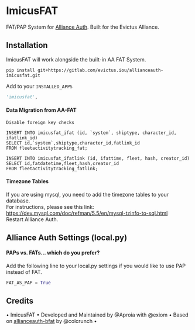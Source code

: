 # ImicusFAT

FAT/PAP System for [Alliance Auth](https://gitlab.com/allianceauth/allianceauth). Built for the Evictus Alliance. 


## Installation

ImicusFAT will work alongside the built-in AA FAT System.

`pip install git+https://gitlab.com/evictus.iou/allianceauth-imicusfat.git`

Add to your `INSTALLED_APPS`
```py
'imicusfat',
```
#### Data Migration from AA-FAT
```
Disable foreign key checks

INSERT INTO imicusfat_ifat (id, `system`, shiptype, character_id, ifatlink_id)
SELECT id,`system`,shiptype,character_id,fatlink_id
FROM fleetactivitytracking_fat;

INSERT INTO imicusfat_ifatlink (id, ifattime, fleet, hash, creator_id)
SELECT id,fatdatetime,fleet,hash,creator_id 
FROM fleetactivitytracking_fatlink;
```


#### Timezone Tables
If you are using mysql, you need to add the timezone tables to your database.<br>
For instructions, please see this link: https://dev.mysql.com/doc/refman/5.5/en/mysql-tzinfo-to-sql.html <br>
Restart Alliance Auth.


## Alliance Auth Settings (local.py)
#### PAPs vs. FATs... which do you prefer?
Add the following line to your local.py settings if you would like to use PAP instead of FAT.
```py
FAT_AS_PAP = True
```

## Credits
• ImicusFAT • Developed and Maintained by @Aproia with @exiom • Based on [allianceauth-bfat](https://gitlab.com/colcrunch/allianceauth-bfat) by @colcrunch •